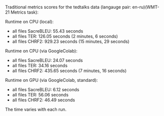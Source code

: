 Traditional metrics scores for the tedtalks data (langauge pair: en-ru)(WMT-21 Metrics task):

Runtime on CPU (local):

- all files SacreBLEU: 55.43 seconds
- all files TER: 126.05 seconds (2 minutes, 6 seconds)
- all files CHRF2: 929.23 seconds (15 minutes, 29 seconds)

Runtime on CPU (via GoogleColab):

- all files SacreBLEU: 24.07 seconds
- all files TER: 34.16 seconds
- all files CHRF2: 435.65 seconds (7 minutes, 16 seconds)

Runtime on GPU (via GoogleColab, standard):

- all files SacreBLEU: 6.12 seconds
- all files TER: 56.06 seconds
- all files CHRF2: 46.49 seconds

The time varies with each run.
